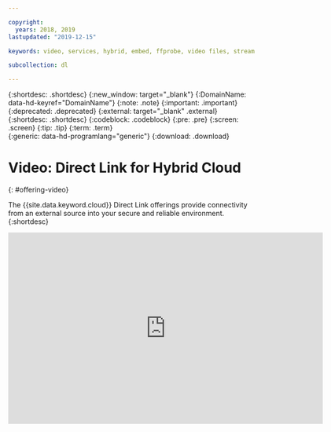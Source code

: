 ```yaml
---

copyright:
  years: 2018, 2019
lastupdated: "2019-12-15"

keywords: video, services, hybrid, embed, ffprobe, video files, stream

subcollection: dl

---
```


{:shortdesc: .shortdesc}
{:new_window: target="_blank"}
{:DomainName: data-hd-keyref="DomainName"}
{:note: .note}
{:important: .important}
{:deprecated: .deprecated}
{:external: target="_blank" .external}
{:shortdesc: .shortdesc}
{:codeblock: .codeblock}
{:pre: .pre}
{:screen: .screen}
{:tip: .tip}
{:term: .term}  
{:generic: data-hd-programlang="generic"}
{:download: .download}  

# Video: Direct Link for Hybrid Cloud
{: #offering-video}

The {{site.data.keyword.cloud}} Direct Link offerings provide connectivity from an external source into your secure and reliable environment.
{:shortdesc}

<p>
  <div class="embed-responsive embed-responsive-16by9">
    <iframe class="embed-responsive-item" id="youtubeplayer" type="text/html" title="dl-connect-video" width="640" height="390" src="https://www.youtube.com/embed/ZRY2LPJREQw?rel=0" frameborder="0" webkitallowfullscreen mozallowfullscreen allowfullscreen> </iframe>
  </div>
</p>
